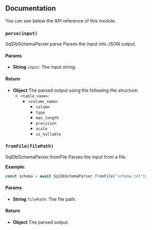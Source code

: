 ## Documentation

You can see below the API reference of this module.

### `parse(input)`
SqlDbSchemaParser.parse
Parses the input into JSON output.

#### Params

- **String** `input`: The input string.

#### Return
- **Object** The parsed output using the following the structure:
   - `<table_name>`:
      - `<column_name>`
         - `column`
         - `type`
         - `max_length`
         - `precision`
         - `scale`
         - `is_nullable`

### `fromFile(filePath)`
SqlDbSchemaParser.fromFile
Parses the input from a file.

**Example**:

```js
const schema = await SqlDbSchemaParser.fromFile("schema.txt");
```

#### Params

- **String** `filePath`: The file path.

#### Return
- **Object** The parsed output.

